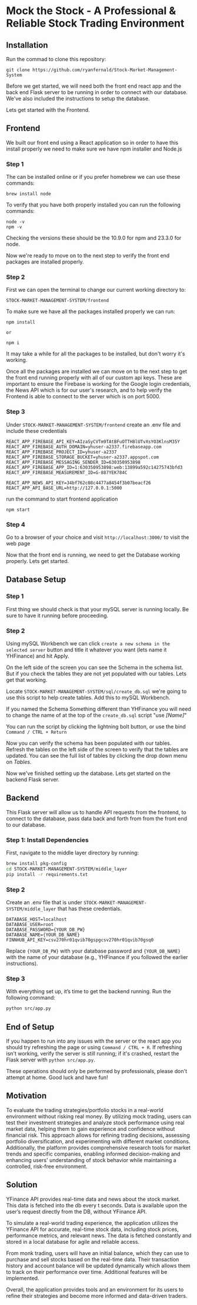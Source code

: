 # Mock the Stock -  A Professional & Reliable Stock Trading Environment




## Installation 

Run the commad to clone this repository: 
    
    git clone https://github.com/ryanfernald/Stock-Market-Management-System

Before we get started, we will need both the front end react app and the back end Flask server to be running in order to connect with our database. We've also included the instructions to setup the database.

Lets get started with the Frontend. 

## Frontend 

We built our front end using a React application so in order to have this install properly we need to make sure we have npm installer and Node.js

### Step 1
The can be installed online or if you prefer homebrew we can use these commands: 

    brew install node
    
To verify that you have both properly installed you can run the following commands: 

    node -v
    npm -v

Checking the versions these should be the 10.9.0 for npm and 23.3.0 for node.

Now we're ready to move on to the next step to verify the front end packages are installed properly.

### Step 2

First we can open the terminal to change our current working directory to: 

    STOCK-MARKET-MANAGEMENT-SYSTEM/frontend

To make sure we have all the packages installed properly we can run: 

    npm install

    or 

    npm i

It may take a while for all the packages to be installed, but don't worry it's working.

Once all the packages are installed we can move on to the next step to get the front end running properly with all of our custom api keys. These are important to ensure the Firebase is working for the Google login credentials, the News API which is for our user's research, and to help verify the Frontend is able to connect to the server which is on port 5000.

### Step 3
Under `STOCK-MARKET-MANAGEMENT-SYSTEM/frontend` 
create an .env file
and include these credentials 

    REACT_APP_FIREBASE_API_KEY=AIzaSyCVTm9TAtBFuOTTH8lUTvXsYO3KlnsM35Y
    REACT_APP_FIREBASE_AUTH_DOMAIN=yhuser-a2337.firebaseapp.com
    REACT_APP_FIREBASE_PROJECT_ID=yhuser-a2337
    REACT_APP_FIREBASE_STORAGE_BUCKET=yhuser-a2337.appspot.com
    REACT_APP_FIREBASE_MESSAGING_SENDER_ID=630350953898
    REACT_APP_FIREBASE_APP_ID=1:630350953898:web:13899a592c14275743bfd3
    REACT_APP_FIREBASE_MEASUREMENT_ID=G-887YEK784C

    REACT_APP_NEWS_API_KEY=34bf762c08c4477a8454f3b07beacf26
    REACT_APP_API_BASE_URL=http://127.0.0.1:5000


run the command to start frontend application

    npm start

### Step 4
Go to a browser of your choice and visit `http://localhost:3000/` to visit the web page

Now that the front end is running, we need to get the Database working properly. Lets get started.

## Database Setup 

### Step 1

First thing we should check is that your mySQL server is running locally. Be sure to have it running before proceeding.

### Step 2

Using mySQL Workbench we can click `create a new schema in the selected server` button and title it whatever you want (lets name it YHFinance) and hit Apply.

On the left side of the screen you can see the Schema in the schema list. But if you check the tables they are not yet populated with our tables. Lets get that working. 

Locate `STOCK-MARKET-MANAGEMENT-SYSTEM/sql/create_db.sql` we're going to use this script to help create tables. Add this to mySQL Workbench.

If you named the Schema Something different than YHFinance you will need to change the name of at the top of the `create_db.sql` script "use *[Name]*" 

You can run the script by clicking the lightning bolt button, or use the bind `Command / CTRL + Return`

Now you can verify the schema has been populated with our tables. Refresh the tables on the left side of the screen to verify that the tables are updated. You can see the full list of tables by clicking the drop down menu on *Tables*.

Now we've finished setting up the database. Lets get started on the backend Flask server. 

## Backend 

This Flask server will allow us to handle API requests from the frontend, to connect to the database, pass data back and forth from from the front end to our database.

### Step 1: Install Dependencies

First, navigate to the middle layer directory by running:

```bash
brew install pkg-config
cd STOCK-MARKET-MANAGEMENT-SYSTEM/middle_layer
pip install -r requirements.txt
```


### Step 2
Create an .env file that is under `STOCK-MARKET-MANAGEMENT-SYSTEM/middle_layer` that has these credentials.

    DATABASE_HOST=localhost
    DATABASE_USER=root
    DATABASE_PASSWORD={YOUR_DB_PW}
    DATABASE_NAME={YOUR_DB_NAME}
    FINNHUB_API_KEY=csv270hr01qvib70gspgcsv270hr01qvib70gsq0

Replace `{YOUR_DB_PW}` with your database password and `{YOUR_DB_NAME}` with the name of your database (e.g., YHFinance if you followed the earlier instructions).

### Step 3
With everything set up, it’s time to get the backend running. Run the following command:

```bash
python src/app.py
```
## End of Setup

If you happen to run into any issues with the server or the react app you should try refreshing the page or using `Command / CTRL + R`. If refreshing isn't working, verify the server is still running; if it's crashed, restart the Flask server with `python src/app.py`.


These operations should only be performed by professionals, please don't attempt at home.
Good luck and have fun!

## Motivation

To evaluate the trading strategies/portfolio stocks in a real-world environment without risking real money. By utilizing mock trading, users can test their investment strategies and analyze stock performance using real market data, helping them to gain experience and confidence without financial risk. This approach allows for refining trading decisions, assessing portfolio diversification, and experimenting with different market conditions. Additionally, the platform provides comprehensive research tools for market trends and specific companies, enabling informed decision-making and enhancing users' understanding of stock behavior while maintaining a controlled, risk-free environment.

## Solution

<p>YFinance API provides real-time data and news about the stock market. This data is fetched into the db every t seconds. Data is available upon the user’s request directly from the DB, without YFinance API.</p>

<p>To simulate a real-world trading experience, the application utilizes the YFinance API for accurate, real-time stock data, including stock prices, performance metrics, and relevant news. The data is fetched constantly and stored in a local database for agile and reliable access.</p>

<p>From monk trading, users will have an initial balance, which they can use to purchase and sell stocks based on the real-time data. Their transaction history and account balance will be updated dynamically which allows them to track on their performance over time. Additional features will be implemented.</p>

<p>Overall, the application provides tools and an environment for its users to refine their strategies and become more informed and data-driven traders.</p>


